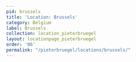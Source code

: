 ```yaml
---
pid: brussels
title: 'Location: Brussels'
category: Belgium
label: Brussels
collection: location_pieterbruegel
layout: locationpage_pieterbruegel
order: '06'
permalink: "/pieterbruegel/locations/brussels/"
---
```

